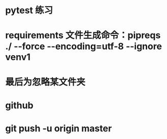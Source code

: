 # pytest 练习

# requirements 文件生成命令：pipreqs ./ --force --encoding=utf-8 --ignore venv1   
# 最后为忽略某文件夹

# github 

# git push -u origin master
